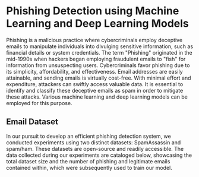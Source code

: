 # Phishing Detection using Machine Learning and Deep Learning Models

Phishing is a malicious practice where cybercriminals employ deceptive emails to manipulate individuals into divulging sensitive information, such as financial details or system credentials. The term "Phishing" originated in the mid-1990s when hackers began employing fraudulent emails to "fish" for information from unsuspecting users. Cybercriminals favor phishing due to its simplicity, affordability, and effectiveness. Email addresses are easily attainable, and sending emails is virtually cost-free. With minimal effort and expenditure, attackers can swiftly access valuable data. It is essential to identify and classify these deceptive emails as spam in order to mitigate these attacks. Various machine learning and deep learning models can be employed for this purpose.


## Email Dataset

In our pursuit to develop an efficient phishing detection system, we conducted experiments using two distinct datasets: SpamAssassin and spam/ham. These datasets are open-source and readily accessible. The data collected during our experiments are cataloged below, showcasing the total dataset size and the number of phishing and legitimate emails contained within, which were subsequently used to train our model.
